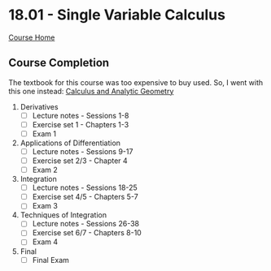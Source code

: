 # 18.01 - Single Variable Calculus

[Course Home](https://ocw.mit.edu/courses/mathematics/18-01-single-variable-calculus-fall-2006/)

## Course Completion
The textbook for this course was too expensive to buy used.
So, I went with this one instead: [Calculus and Analytic Geometry](https://isbnsearch.org/isbn/9780871503237)

1. Derivatives
   - [ ] Lecture notes - Sessions 1-8
   - [ ] Exercise set 1 - Chapters 1-3
   - [ ] Exam 1
2. Applications of Differentiation
   - [ ] Lecture notes - Sessions 9-17
   - [ ] Exercise set 2/3 - Chapter 4
   - [ ] Exam 2
3. Integration
   - [ ] Lecture notes - Sessions 18-25
   - [ ] Exercise set 4/5 - Chapters 5-7
   - [ ] Exam 3
4. Techniques of Integration
   - [ ] Lecture notes - Sessions 26-38
   - [ ] Exercise set 6/7 - Chapters 8-10
   - [ ] Exam 4
5. Final
   - [ ] Final Exam
